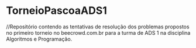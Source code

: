 # TorneioPascoaADS1

//Repositório contendo as tentativas de resolução dos problemas propostos no primeiro torneio no beecrowd.com.br para a turma de ADS 1 na disciplina Algoritmos e Programação.
